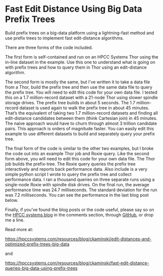 # Fast Edit Distance Using Big Data Prefix Trees
Build prefix trees on a big-data platform using a lightning-fast method and use prefix trees to implement fast edit-distance algorithms.

There are three forms of the code included.

The first form is self-contained and run on an HPCC Systems Thor using the in-line dataset in the example.  Use this one to understand what is going on with prefix trees and how to query them in Thor using an edit-distance algorithm.

The second form is mostly the same, but I've written it to take a data file from a Thor, build the prefix tree and then use the same data file to query the prefix tree.  You will need to edit this code for your own data file.  I tested this on a 1.7 million-record dataset with a 21-node Thor using slower spindle storage drives.  The prefix tree builds in about 5 seconds.  The 1.7 million-record dataset is used again to walk the prefix tree in about 45 minutes.  That’s the equivalent of taking two 1.7 million-record datasets and finding all edit-distance candidates between them (think Cartesian join) in 45 minutes.  The naive approach would have to churn through almost 3 trillion candidate pairs.  This approach is orders of magnitude faster.   You can easily edit this example to use different datasets to build and separately query your prefix tree.

The final form of the code is similar to the other two examples, but I broke the code out into an example Thor job and Roxie query.  Like the second form above, you will need to edit this code for your own data file.  The Thor job builds the prefix-tree.  The Roxie query queries the prefix tree interactively and reports back performance data.  Also include is a very simple python script I wrote to query the prefix tree and collect performance data.  I ran a thousand queries on three separate runs using a single-node Roxie with spindle disk drives.  On the final run, the average performance time was 24.7 milliseconds.  The standard deviation for the run was 7.2 milliseconds.  You can see the performance in the last blog post below.

Finally, if you've found the blog posts or the code useful, please say so on the <a href="https://hpccsystems.com/resources/blog/ckaminski/fast-edit-distance-queries-big-data-using-prefix-trees">HPCC systems blog</a> in the comments section, through <a href="https://github.com/Charles-Kaminski/FastEditDistanceUsingBigDataPrefixTrees">GitHub</a>, or drop me a line.

Read more at:

https://hpccsystems.com/resources/blog/ckaminski/edit-distances-and-optimized-prefix-trees-big-data

and

https://hpccsystems.com/resources/blog/ckaminski/fast-edit-distance-queries-big-data-using-prefix-trees
